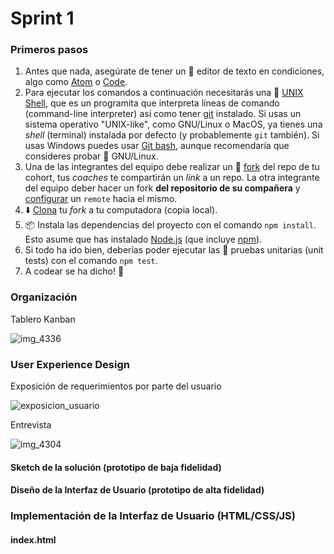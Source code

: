 # Sprint 1
### Primeros pasos

1. Antes que nada, asegúrate de tener un :pencil: editor de texto en
  condiciones, algo como [Atom](https://atom.io/) o
  [Code](https://code.visualstudio.com/).
2. Para ejecutar los comandos a continuación necesitarás una :shell:
  [UNIX Shell](https://github.com/Laboratoria/curricula-js/tree/v2.x/topics/shell),
  que es un programita que interpreta líneas de comando (command-line
  interpreter) así como tener [git](https://github.com/Laboratoria/curricula-js/tree/v2.x/topics/scm/01-git)
  instalado. Si usas un sistema operativo "UNIX-like", como GNU/Linux o MacOS,
  ya tienes una _shell_ (terminal) instalada por defecto (y probablemente `git`
  también). Si usas Windows puedes usar [Git bash](https://git-scm.com/download/win),
  aunque recomendaría que consideres probar :penguin: GNU/Linux.
3. Una de las integrantes del equipo debe realizar un :fork_and_knife: [fork](https://help.github.com/articles/fork-a-repo/)
del repo de tu cohort, tus _coaches_ te compartirán un _link_ a un repo. La otra integrante del equipo deber hacer un fork **del repositorio de su compañera** y [configurar](https://gist.github.com/BCasal/026e4c7f5c71418485c1) un `remote` hacia el mismo. 
4. :arrow_down: [Clona](https://help.github.com/articles/cloning-a-repository/)
  tu _fork_ a tu computadora (copia local).
5. 📦 Instala las dependencias del proyecto con el comando `npm
  install`. Esto asume que has instalado [Node.js](https://nodejs.org/) (que
  incluye [npm](https://docs.npmjs.com/)).
6. Si todo ha ido bien, deberías poder ejecutar las :traffic_light:
  pruebas unitarias (unit tests) con el comando `npm test`.
7. A codear se ha dicho! :rocket:

### Organización
Tablero Kanban

![img_4336](https://user-images.githubusercontent.com/39319360/41464895-8d1bf6d6-7061-11e8-9c39-752d1027b8ae.JPG)

### User Experience Design

Exposición de requerimientos por parte del usuario

![exposicion_usuario](https://user-images.githubusercontent.com/39319360/41465506-05c34cb8-7064-11e8-94e3-9ba3cc33aa01.jpg)

Entrevista

![img_4304](https://user-images.githubusercontent.com/39319360/41465550-3756f45a-7064-11e8-92aa-1df625d956fb.JPG)

#### Sketch de la solución (prototipo de baja fidelidad)

#### Diseño de la Interfaz de Usuario (prototipo de alta fidelidad)

### Implementación de la Interfaz de Usuario (HTML/CSS/JS)
#### index.html

